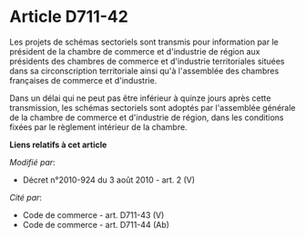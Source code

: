 # Article D711-42

Les projets de schémas sectoriels sont transmis pour information par le président de la chambre de commerce et d'industrie de
région aux présidents des chambres de commerce et d'industrie territoriales situées dans sa circonscription territoriale
ainsi qu'à l'assemblée des chambres françaises de commerce et d'industrie. 

Dans un délai qui ne peut pas être inférieur à quinze jours après cette transmission, les schémas sectoriels sont adoptés par
l'assemblée générale de la chambre de commerce et d'industrie de région, dans les conditions fixées par le règlement
intérieur de la chambre.

**Liens relatifs à cet article**

_Modifié par_:

  - Décret n°2010-924 du 3 août 2010 - art. 2 (V)

_Cité par_:

  - Code de commerce - art. D711-43 (V)
  - Code de commerce - art. D711-44 (Ab)
